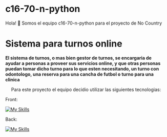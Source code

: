 # c16-70-n-python
Hola! 👋 Somos el equipo c16-70-n-python para el proyecto de No Country
# Sistema para turnos online
**El sistema de turnos, o mas bien gestor de turnos, se encargaria de ayudar a personas a proveer sus servicios online, y que otras personas puedan tomar dicho turno para lo que esten necesitando, un turno con odontologo, una reserva para una cancha de futbol o turno para una clinica**

<p align="center">
Para este proyecto el equipo decidio utilizar las siguientes tecnologias:
</p>
<p align="center">
  
Front:

[![My Skills](https://skillicons.dev/icons?i=js,html,bootstrap)](https://skillicons.dev)
  
</p> 

<p align="center">
  
Back:

[![My Skills](https://skillicons.dev/icons?i=python,flask,mysql)](https://skillicons.dev)

</p>
